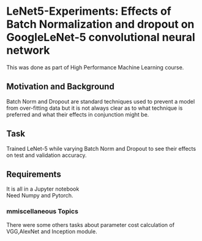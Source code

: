 # LeNet5-Experiments: Effects of Batch Normalization and dropout on GoogleLeNet-5 convolutional neural network

This was done as part of High Performance Machine Learning course.<br>

## Motivation and Background
Batch Norm and Dropout are standard techniques used to prevent a model from over-fitting data but it is not always clear as to what technique is preferred and  what their effects in conjunction might be.<br>

## Task
Trained LeNet-5 while varying Batch Norm and Dropout to see their effects on test and validation accuracy.

## Requirements

It is all in a Jupyter notebook <br>
Need Numpy and Pytorch.


### mmiscellaneous Topics
There were some others tasks about parameter cost calculation of VGG,AlexNet and Inception module.


